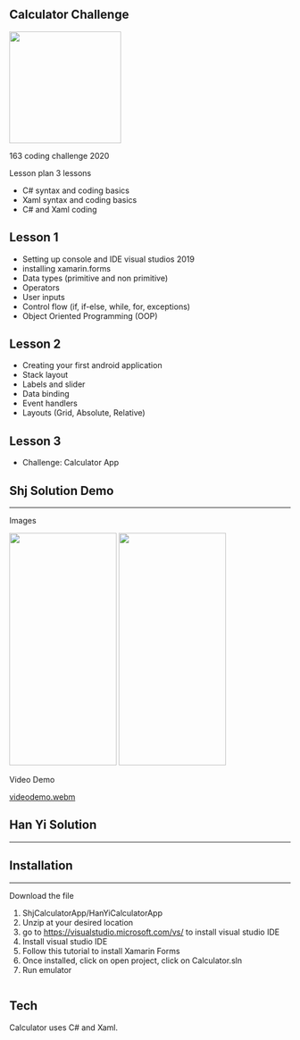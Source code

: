 ## Calculator Challenge
<img src="https://github.com/shjonz/calculatorapp/assets/81726240/ef295484-7" width="200" height="200">

163 coding challenge 2020

Lesson plan
3 lessons 
- C# syntax and coding basics
- Xaml syntax and coding basics
- C# and Xaml coding

## Lesson 1

- Setting up console and IDE visual studios 2019
- installing xamarin.forms
- Data types (primitive and non primitive)
- Operators
- User inputs
- Control flow (if, if-else, while, for, exceptions)
- Object Oriented Programming (OOP)


## Lesson 2 

- Creating your first android application
- Stack layout
- Labels and slider
- Data binding
- Event handlers
- Layouts (Grid, Absolute, Relative)

## Lesson 3

- Challenge: Calculator App


## Shj Solution Demo
----

Images


<img src="https://github.com/shjonz/calculatorapp/assets/81726240/65981200-7" width="192" height="416">

<img src="https://github.com/shjonz/calculatorapp/assets/81726240/f9c6889e-8c3c-4789-8efd-cd5f9b83676f" width="192" height="416">

Video Demo

[videodemo.webm](https://github.com/shjonz/calculatorapp/assets/81726240/8e5e4a47-f054-4966-8a0e-a5862cdd278c)


## Han Yi Solution
----



## Installation
---

Download the file
1. ShjCalculatorApp/HanYiCalculatorApp
2. Unzip at your desired location
3. go to https://visualstudio.microsoft.com/vs/ to install visual studio IDE
4. Install visual studio IDE
5. Follow this tutorial to install Xamarin Forms
6. Once installed, click on open project, click on Calculator.sln
7. Run emulator

```sh


```



## Tech
Calculator uses C# and Xaml.






